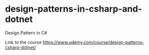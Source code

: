 # design-patterns-in-csharp-and-dotnet


Design Pattern in C#

Link to the course https://www.udemy.com/course/design-patterns-csharp-dotnet/
